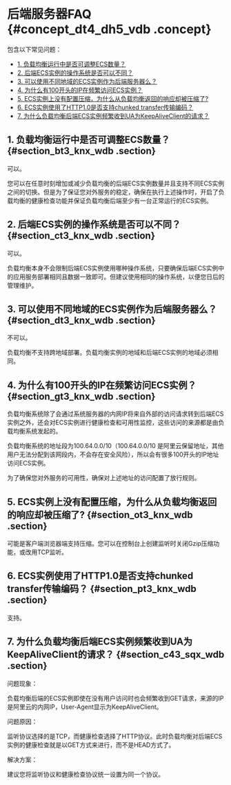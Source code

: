 # 后端服务器FAQ {#concept_dt4_dh5_vdb .concept}

包含以下常见问题：

-   [1. 负载均衡运行中是否可调整ECS数量？](#section_bt3_knx_wdb)
-   [2. 后端ECS实例的操作系统是否可以不同？](#section_ct3_knx_wdb)
-   [3. 可以使用不同地域的ECS实例作为后端服务器么？](#section_dt3_knx_wdb)
-   [4. 为什么有100开头的IP在频繁访问ECS实例？](#section_gt3_knx_wdb)
-   [5. ECS实例上没有配置压缩，为什么从负载均衡返回的响应却被压缩了?](#section_ot3_knx_wdb)
-   [6. ECS实例使用了HTTP1.0是否支持chunked transfer传输编码？](#section_pt3_knx_wdb)
-   [7. 为什么负载均衡后端ECS实例频繁收到UA为KeepAliveClient的请求？](#section_c43_sqx_wdb)

## 1. 负载均衡运行中是否可调整ECS数量？ {#section_bt3_knx_wdb .section}

可以。

您可以在任意时刻增加或减少负载均衡的后端ECS实例数量并且支持不同ECS实例之间的切换。但是为了保证您对外服务的稳定，确保在执行上述操作时，开启了负载均衡的健康检查功能并保证负载均衡后端至少有一台正常运行的ECS实例。

## 2. 后端ECS实例的操作系统是否可以不同？ {#section_ct3_knx_wdb .section}

可以。

负载均衡本身不会限制后端ECS实例使用哪种操作系统，只要确保后端ECS实例中的应用服务部署相同且数据一致即可。但建议使用相同的操作系统，以便您日后的管理维护。

## 3. 可以使用不同地域的ECS实例作为后端服务器么？ {#section_dt3_knx_wdb .section}

不可以。

负载均衡不支持跨地域部署。负载均衡实例的地域和后端ECS实例的地域必须相同。

## 4. 为什么有100开头的IP在频繁访问ECS实例？ {#section_gt3_knx_wdb .section}

负载均衡系统除了会通过系统服务器的内网IP将来自外部的访问请求转到后端ECS实例之外，还会对ECS实例进行健康检查和可用性监控，这些访问的来源都是由负载均衡系统发起的。

负载均衡系统的地址段为100.64.0.0/10（100.64.0.0/10 是阿里云保留地址，其他用户无法分配到该网段内，不会存在安全风险），所以会有很多100开头的IP地址访问ECS实例。

为了确保您对外服务的可用性，确保对上述地址的访问配置了放行规则。

## 5. ECS实例上没有配置压缩，为什么从负载均衡返回的响应却被压缩了? {#section_ot3_knx_wdb .section}

可能是客户端浏览器端支持压缩。您可以在控制台上创建监听时关闭Gzip压缩功能，或改用TCP监听。

## 6. ECS实例使用了HTTP1.0是否支持chunked transfer传输编码？ {#section_pt3_knx_wdb .section}

支持。

## 7. 为什么负载均衡后端ECS实例频繁收到UA为KeepAliveClient的请求？ {#section_c43_sqx_wdb .section}

问题现象：

负载均衡后端的ECS实例即使在没有用户访问时也会频繁收到GET请求，来源的IP是阿里云的内网IP，User-Agent显示为KeepAliveClient。

问题原因：

监听协议选择的是TCP，而健康检查选择了HTTP协议。此时负载均衡对后端ECS实例的健康检查就是以GET方式来进行，而不是HEAD方式了。

解决方案：

建议您将监听协议和健康检查协议统一设置为同一个协议。

